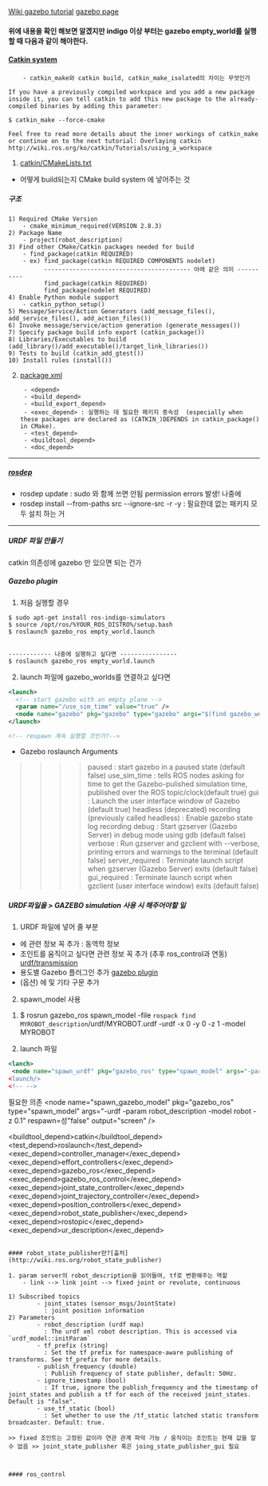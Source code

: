 [Wiki gazebo tutorial](http://wiki.ros.org/simulator_gazebo/Tutorials/StartingGazebo) 
[gazebo page](http://gazebosim.org/tutorials?tut=ros_roslaunch)
#### 위에 내용을 확인 해보면 알겠지만 indigo 이상 부터는 gazebo empty_world를 실행할 때 다음과 같이 해야한다.


#### [Catkin system](http://wiki.ros.org/catkin)
        - catkin_make와 catkin build, catkin_make_isolated의 차이는 무엇인가
```
If you have a previously compiled workspace and you add a new package inside it, you can tell catkin to add this new package to the already-compiled binaries by adding this parameter:

$ catkin_make --force-cmake

Feel free to read more details about the inner workings of catkin_make or continue on to the next tutorial: Overlaying catkin
http://wiki.ros.org/ko/catkin/Tutorials/using_a_workspace
```



1. [catkin/CMakeLists.txt](http://wiki.ros.org/catkin/CMakeLists.txt)
- 어떻게 build되는지 CMake build system 에 넣어주는 것
##### 구조
    1) Required CMake Version 
        - cmake_minimum_required(VERSION 2.8.3)
    2) Package Name 
        - project(robot_description)
    3) Find other CMake/Catkin packages needed for build 
        - find_package(catkin REQUIRED)
        - ex) find_package(catkin REQUIRED COMPONENTS nodelet) 
              ----------------------------------------- 아래 같은 의미 ----------
              find_package(catkin REQUIRED)
              find_package(nodelet REQUIRED)
    4) Enable Python module support 
        - catkin_python_setup()
    5) Message/Service/Action Generators (add_message_files(), add_service_files(), add_action_files())
    6) Invoke message/service/action generation (generate_messages())
    7) Specify package build info export (catkin_package())
    8) Libraries/Executables to build (add_library()/add_executable()/target_link_libraries())
    9) Tests to build (catkin_add_gtest())
    10) Install rules (install())


2. [package.xml](http://wiki.ros.org/catkin/package.xml#Metapackages)
        
        - <depend>
        - <build_depend>
        - <build_export_depend>
        - <exec_depend> : 실행하는 데 필요한 패키지 종속성  (especially when these packages are declared as (CATKIN_)DEPENDS in catkin_package() in CMake).
        - <test_depend>
        - <buildtool_depend>
        - <doc_depend>


-------------------------------------------------------------
##### [rosdep](http://wiki.ros.org/rosdep)
- rosdep update :  sudo 와 함께 쓰면 안됨 permission errors 발생! 나중에
- rosdep install --from-paths src --ignore-src -r -y : 필요한데 없는 패키지 모두 설치 하는 거 


-------------------------------------------------------------

##### URDF 파일 만들기

catkin 의존성에 gazebo 만 있으면 되는 건가



##### Gazebo plugin 

1. 처음 실행할 경우

```shell
$ sudo apt-get install ros-indigo-simulators
$ source /opt/ros/%YOUR_ROS_DISTRO%/setup.bash
$ roslaunch gazebo_ros empty_world.launch


------------ 나중에 실행하고 싶다면 ----------------
$ roslaunch gazebo_ros empty_world.launch
```

2. launch 파일에 gazebo_worlds를 연결하고 싶다면

```xml
<launch>
  <!-- start gazebo with an empty plane -->
  <param name="/use_sim_time" value="true" />
  <node name="gazebo" pkg="gazebo" type="gazebo" args="$(find gazebo_worlds)/worlds/empty.world" respawn="false" output="screen"/>
</launch>

<!-- respawn 계속 실행할 것인가?-->
```
- Gazebo roslaunch Arguments
>>>> paused : start gazebo in a paused state (default false)
>>>> use_sim_time : tells ROS nodes asking for time to get the Gazebo-pulished simulation time, published over the ROS topic/clock(default true)
>>>> gui : Launch the user interface window of Gazebo (default true)
>>>> headless (deprecated) recording (previously called headless) : Enable gazebo state log recording
>>>> debug : Start gzserver (Gazebo Server) in debug mode using gdb (default false)
>>>> verbose : Run gzserver and gzclient with --verbose, printing errors and warnings to the terminal (default false)
>>>> server_required : Terminate launch script when gzserver (Gazebo Server) exits (default false)
>>>> gui_required : Terminate launch script when gzclient (user interface window) exits (default false)

##### URDF파일을  > GAZEBO simulation 사용 시 해주어야할 일

1. URDF 파일에 넣어 줄 부분

- <link></link> 에 <inertial></inertial> 관련 정보 꼭 추가 : 동역학 정보
- 조인트를 움직이고 싶다면 <transmission></transmission> 관련 정보 꼭 추가 (추후 ros_control과 연동)
        [urdf/transmission](http://wiki.ros.org/urdf/XML/Transmission)
- 용도별 Gazebo 플러그인 추가 <gazebo></gazebo>
        [gazebo plugin](http://gazebosim.org/tutorials?tut=ros_gzplugins)
- (옵션) <joint></joint>에 <dynamics></dynamics> 및 기타 구문 추가

2. spawn_model 사용
1) $ rosrun gazebo_ros spawn_model -file `rospack find MYROBOT_description`/urdf/MYROBOT.urdf -urdf -x 0 -y 0 -z 1 -model MYROBOT

2) launch 파일

```xml
<lanch>
 <node name="spawn_urdf" pkg="gazebo_ros" type="spawn_model" args="-param robot_description -urdf -model MYROBOT”/>
<launch/>
<!-- -->

```

필요한 의존
  <node name="spawn_gazebo_model" pkg="gazebo_ros" type="spawn_model" args="-urdf -param robot_description -model robot -z 0.1" respawn=성"false" output="screen" />

  <buildtool_depend>catkin</buildtool_depend>
  <test_depend>roslaunch</test_depend>
  <exec_depend>controller_manager</exec_depend>
  <exec_depend>effort_controllers</exec_depend>
  <exec_depend>gazebo_ros</exec_depend>
  <exec_depend>gazebo_ros_control</exec_depend>
  <exec_depend>joint_state_controller</exec_depend>
  <exec_depend>joint_trajectory_controller</exec_depend>
  <exec_depend>position_controllers</exec_depend>
  <exec_depend>robot_state_publisher</exec_depend>
  <exec_depend>rostopic</exec_depend>
  <exec_depend>ur_description</exec_depend>

```

#### robot_state_publisher란?[출처](http://wiki.ros.org/robot_state_publisher)

1. param server의 robot_description을 읽어들여, tf로 변환해주는 역할
    - link --> link joint --> fixed joint or revolute, continuous 

1) Subscribed topics
        - joint_states (sensor_msgs/JointState)
          : joint position information
2) Parameters
        - robot_description (urdf map)
          : The urdf xml robot description. This is accessed via `urdf_model::initParam`
        - tf_prefix (string)
          : Set the tf prefix for namespace-aware publishing of transforms. See tf_prefix for more details.
        - publish_frequency (double)
          : Publish frequency of state publisher, default: 50Hz.
        - ignore_timestamp (bool)
          : If true, ignore the publish_frequency and the timestamp of joint_states and publish a tf for each of the received joint_states. Default is "false".
        - use_tf_static (bool)
          : Set whether to use the /tf_static latched static transform broadcaster. Default: true.

>> fixed 조인트는 고정된 값이라 연관 관계 파악 가능 / 움직이는 조인트는 현재 값을 알 수 없음 >> joint_state_publisher 혹은 joing_state_publisher_gui 필요



#### ros_control






